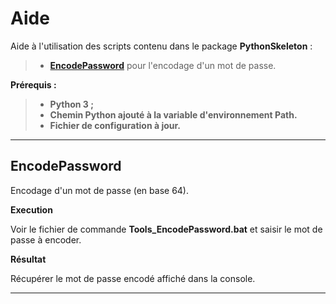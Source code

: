 
Aide
====

Aide à l'utilisation des scripts contenu dans le package **PythonSkeleton** :
>- **[EncodePassword](README.md#encodepassword)** pour l'encodage d'un mot de passe.

**Prérequis :**
> - **Python 3 ;**
> - **Chemin Python ajouté à la variable d'environnement Path.**
> - **Fichier de configuration à jour.**

----------


EncodePassword
-----------------------

Encodage d'un mot de passe (en base 64).



**Execution**

Voir le fichier de commande **Tools_EncodePassword.bat** et saisir le mot de passe à encoder.


**Résultat**

Récupérer le mot de passe encodé affiché dans la console.

----------
